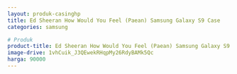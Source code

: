 ```yaml
---
layout: produk-casinghp
title: Ed Sheeran How Would You Feel (Paean) Samsung Galaxy S9 Case
categories: samsung

# Produk
product-title: Ed Sheeran How Would You Feel (Paean) Samsung Galaxy S9 Case
image-drive: 1vhCuik_J3QEwekRHqpMy26RdyBAMk5Qc
harga: 90000
---
```

